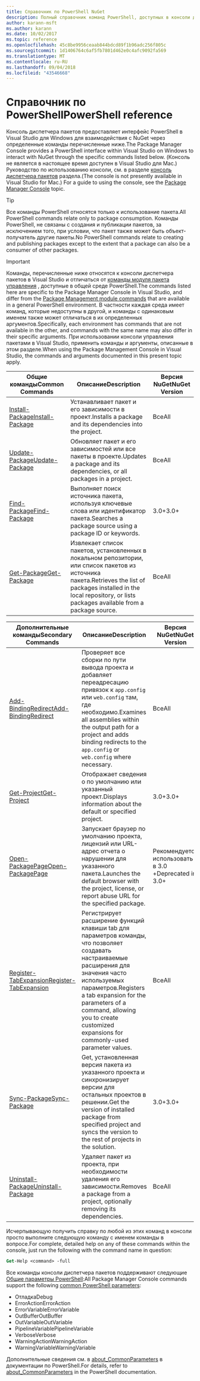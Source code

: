 ```yaml
---
title: Справочник по PowerShell NuGet
description: Полный справочник команд PowerShell, доступных в консоли диспетчера пакетов NuGet в Visual Studio.
author: karann-msft
ms.author: karann
ms.date: 10/02/2017
ms.topic: reference
ms.openlocfilehash: 45c8be9956ceaab844bdcd89f1b96adc256f805c
ms.sourcegitcommit: 1d1406764c6af5fb7801d462e0c4afc9092fa569
ms.translationtype: MT
ms.contentlocale: ru-RU
ms.lasthandoff: 09/04/2018
ms.locfileid: "43546668"
---
```

# <a name="powershell-reference"></a><span data-ttu-id="6ea49-103">Справочник по PowerShell</span><span class="sxs-lookup"><span data-stu-id="6ea49-103">PowerShell reference</span></span>

<span data-ttu-id="6ea49-104">Консоль диспетчера пакетов предоставляет интерфейс PowerShell в Visual Studio для Windows для взаимодействия с NuGet через определенные команды перечисленные ниже.</span><span class="sxs-lookup"><span data-stu-id="6ea49-104">The Package Manager Console provides a PowerShell interface within Visual Studio on Windows to interact with NuGet through the specific commands listed below.</span></span> <span data-ttu-id="6ea49-105">(Консоль не является в настоящее время доступен в Visual Studio для Mac.) Руководство по использованию консоли, см. в разделе [консоль диспетчера пакетов](../tools/package-manager-console.md) раздела.</span><span class="sxs-lookup"><span data-stu-id="6ea49-105">(The console is not presently available in Visual Studio for Mac.) For a guide to using the console, see the [Package Manager Console](../tools/package-manager-console.md) topic.</span></span>

> [!Tip]
> <span data-ttu-id="6ea49-106">Все команды PowerShell относятся только к использование пакета.</span><span class="sxs-lookup"><span data-stu-id="6ea49-106">All PowerShell commands relate only to package consumption.</span></span> <span data-ttu-id="6ea49-107">Команды PowerShell, не связаны с создания и публикации пакетов, за исключением того, при условии, что пакет также может быть объект-получатель другие пакеты.</span><span class="sxs-lookup"><span data-stu-id="6ea49-107">No PowerShell commands relate to creating and publishing packages except to the extent that a package can also be a consumer of other packages.</span></span>

> [!Important]
> <span data-ttu-id="6ea49-108">Команды, перечисленные ниже относятся к консоли диспетчера пакетов в Visual Studio и отличаться от [команды модуля пакета управления](/powershell/module/packagemanagement/?view=powershell-6) , доступные в общей среде PowerShell.</span><span class="sxs-lookup"><span data-stu-id="6ea49-108">The commands listed here are specific to the Package Manager Console in Visual Studio, and differ from the [Package Management module commands](/powershell/module/packagemanagement/?view=powershell-6) that are available in a general PowerShell environment.</span></span> <span data-ttu-id="6ea49-109">В частности каждая среда имеет команд, которые недоступны в другой, и команды с одинаковым именем также может отличаться в их определенных аргументов.</span><span class="sxs-lookup"><span data-stu-id="6ea49-109">Specifically, each environment has commands that are not available in the other, and commands with the same name may also differ in their specific arguments.</span></span> <span data-ttu-id="6ea49-110">При использовании консоли управления пакетами в Visual Studio, применить команды и аргументы, описанные в этом разделе.</span><span class="sxs-lookup"><span data-stu-id="6ea49-110">When using the Package Management Console in Visual Studio, the commands and arguments documented in this present topic apply.</span></span>

| <span data-ttu-id="6ea49-111">Общие команды</span><span class="sxs-lookup"><span data-stu-id="6ea49-111">Common Commands</span></span> | <span data-ttu-id="6ea49-112">Описание</span><span class="sxs-lookup"><span data-stu-id="6ea49-112">Description</span></span> | <span data-ttu-id="6ea49-113">Версия NuGet</span><span class="sxs-lookup"><span data-stu-id="6ea49-113">NuGet Version</span></span> |
| --- | --- | --- |
| [<span data-ttu-id="6ea49-114">Install-Package</span><span class="sxs-lookup"><span data-stu-id="6ea49-114">Install-Package</span></span>](ps-ref-install-package.md) | <span data-ttu-id="6ea49-115">Устанавливает пакет и его зависимости в проект.</span><span class="sxs-lookup"><span data-stu-id="6ea49-115">Installs a package and its dependencies into the project.</span></span> | <span data-ttu-id="6ea49-116">Все</span><span class="sxs-lookup"><span data-stu-id="6ea49-116">All</span></span> |
| [<span data-ttu-id="6ea49-117">Update-Package</span><span class="sxs-lookup"><span data-stu-id="6ea49-117">Update-Package</span></span>](ps-ref-update-package.md) | <span data-ttu-id="6ea49-118">Обновляет пакет и его зависимостей или все пакеты в проекте.</span><span class="sxs-lookup"><span data-stu-id="6ea49-118">Updates a package and its dependencies, or all packages in a project.</span></span> | <span data-ttu-id="6ea49-119">Все</span><span class="sxs-lookup"><span data-stu-id="6ea49-119">All</span></span> |
| [<span data-ttu-id="6ea49-120">Find-Package</span><span class="sxs-lookup"><span data-stu-id="6ea49-120">Find-Package</span></span>](ps-ref-find-package.md) | <span data-ttu-id="6ea49-121">Выполняет поиск источника пакета, используя ключевые слова или идентификатор пакета.</span><span class="sxs-lookup"><span data-stu-id="6ea49-121">Searches a package source using a package ID or keywords.</span></span> | <span data-ttu-id="6ea49-122">3.0+</span><span class="sxs-lookup"><span data-stu-id="6ea49-122">3.0+</span></span> |
| [<span data-ttu-id="6ea49-123">Get-Package</span><span class="sxs-lookup"><span data-stu-id="6ea49-123">Get-Package</span></span>](ps-ref-get-package.md) | <span data-ttu-id="6ea49-124">Извлекает список пакетов, установленных в локальном репозитории, или список пакетов из источника пакета.</span><span class="sxs-lookup"><span data-stu-id="6ea49-124">Retrieves the list of packages installed in the local repository, or lists packages available from a package source.</span></span> | <span data-ttu-id="6ea49-125">Все</span><span class="sxs-lookup"><span data-stu-id="6ea49-125">All</span></span> |

| <span data-ttu-id="6ea49-126">Дополнительные команды</span><span class="sxs-lookup"><span data-stu-id="6ea49-126">Secondary Commands</span></span> | <span data-ttu-id="6ea49-127">Описание</span><span class="sxs-lookup"><span data-stu-id="6ea49-127">Description</span></span> | <span data-ttu-id="6ea49-128">Версия NuGet</span><span class="sxs-lookup"><span data-stu-id="6ea49-128">NuGet Version</span></span> |
| --- | --- | --- |
| [<span data-ttu-id="6ea49-129">Add-BindingRedirect</span><span class="sxs-lookup"><span data-stu-id="6ea49-129">Add-BindingRedirect</span></span>](ps-ref-add-bindingredirect.md) | <span data-ttu-id="6ea49-130">Проверяет все сборки по пути вывода проекта и добавляет переадресацию привязок к `app.config` или `web.config` там, где необходимо.</span><span class="sxs-lookup"><span data-stu-id="6ea49-130">Examines all assemblies within the output path for a project and adds binding redirects to the `app.config` or `web.config` where necessary.</span></span> | <span data-ttu-id="6ea49-131">Все</span><span class="sxs-lookup"><span data-stu-id="6ea49-131">All</span></span> |
| [<span data-ttu-id="6ea49-132">Get-Project</span><span class="sxs-lookup"><span data-stu-id="6ea49-132">Get-Project</span></span>](ps-ref-get-project.md) | <span data-ttu-id="6ea49-133">Отображает сведения о по умолчанию или указанный проект.</span><span class="sxs-lookup"><span data-stu-id="6ea49-133">Displays information about the default or specified project.</span></span> | <span data-ttu-id="6ea49-134">3.0+</span><span class="sxs-lookup"><span data-stu-id="6ea49-134">3.0+</span></span> |
| [<span data-ttu-id="6ea49-135">Open-PackagePage</span><span class="sxs-lookup"><span data-stu-id="6ea49-135">Open-PackagePage</span></span>](ps-ref-open-packagepage.md) | <span data-ttu-id="6ea49-136">Запускает браузер по умолчанию проекта, лицензий или URL-адрес отчета о нарушении для указанного пакета.</span><span class="sxs-lookup"><span data-stu-id="6ea49-136">Launches the default browser with the project, license, or report abuse URL for the specified package.</span></span> | <span data-ttu-id="6ea49-137">Рекомендуется использовать в 3.0 +</span><span class="sxs-lookup"><span data-stu-id="6ea49-137">Deprecated in 3.0+</span></span> |
| [<span data-ttu-id="6ea49-138">Register-TabExpansion</span><span class="sxs-lookup"><span data-stu-id="6ea49-138">Register-TabExpansion</span></span>](ps-ref-register-tabexpansion.md) | <span data-ttu-id="6ea49-139">Регистрирует расширение функций клавиши tab для параметров команды, что позволяет создавать настраиваемые расширения для значения часто используемых параметров.</span><span class="sxs-lookup"><span data-stu-id="6ea49-139">Registers a tab expansion for the parameters of a command, allowing you to create customized expansions for commonly-used parameter values.</span></span> | <span data-ttu-id="6ea49-140">Все</span><span class="sxs-lookup"><span data-stu-id="6ea49-140">All</span></span> |
| [<span data-ttu-id="6ea49-141">Sync-Package</span><span class="sxs-lookup"><span data-stu-id="6ea49-141">Sync-Package</span></span>](ps-ref-sync-package.md) | <span data-ttu-id="6ea49-142">Get, установленная версия пакета из указанного проекта и синхронизирует версии для остальных проектов в решении.</span><span class="sxs-lookup"><span data-stu-id="6ea49-142">Get the version of installed package from specified project and syncs the version to the rest of projects in the solution.</span></span> | <span data-ttu-id="6ea49-143">3.0+</span><span class="sxs-lookup"><span data-stu-id="6ea49-143">3.0+</span></span> |
| [<span data-ttu-id="6ea49-144">Uninstall-Package</span><span class="sxs-lookup"><span data-stu-id="6ea49-144">Uninstall-Package</span></span>](ps-ref-uninstall-package.md) | <span data-ttu-id="6ea49-145">Удаляет пакет из проекта, при необходимости удаления его зависимости.</span><span class="sxs-lookup"><span data-stu-id="6ea49-145">Removes a package from a project, optionally removing its dependencies.</span></span> | <span data-ttu-id="6ea49-146">Все</span><span class="sxs-lookup"><span data-stu-id="6ea49-146">All</span></span> |

<span data-ttu-id="6ea49-147">Исчерпывающую получить справку по любой из этих команд в консоли просто выполните следующую команду с именем команды в вопросе.</span><span class="sxs-lookup"><span data-stu-id="6ea49-147">For complete, detailed help on any of these commands within the console, just run the following with the command name in question:</span></span>

```ps
Get-Help <command> -full
```

<span data-ttu-id="6ea49-148">Все команды консоли диспетчера пакетов поддерживают следующие [Общие параметры PowerShell](http://go.microsoft.com/fwlink/?LinkID=113216):</span><span class="sxs-lookup"><span data-stu-id="6ea49-148">All Package Manager Console commands support the following [common PowerShell parameters](http://go.microsoft.com/fwlink/?LinkID=113216):</span></span>

- <span data-ttu-id="6ea49-149">Отладка</span><span class="sxs-lookup"><span data-stu-id="6ea49-149">Debug</span></span>
- <span data-ttu-id="6ea49-150">ErrorAction</span><span class="sxs-lookup"><span data-stu-id="6ea49-150">ErrorAction</span></span>
- <span data-ttu-id="6ea49-151">ErrorVariable</span><span class="sxs-lookup"><span data-stu-id="6ea49-151">ErrorVariable</span></span>
- <span data-ttu-id="6ea49-152">OutBuffer</span><span class="sxs-lookup"><span data-stu-id="6ea49-152">OutBuffer</span></span>
- <span data-ttu-id="6ea49-153">OutVariable</span><span class="sxs-lookup"><span data-stu-id="6ea49-153">OutVariable</span></span>
- <span data-ttu-id="6ea49-154">PipelineVariable</span><span class="sxs-lookup"><span data-stu-id="6ea49-154">PipelineVariable</span></span>
- <span data-ttu-id="6ea49-155">Verbose</span><span class="sxs-lookup"><span data-stu-id="6ea49-155">Verbose</span></span>
- <span data-ttu-id="6ea49-156">WarningAction</span><span class="sxs-lookup"><span data-stu-id="6ea49-156">WarningAction</span></span>
- <span data-ttu-id="6ea49-157">WarningVariable</span><span class="sxs-lookup"><span data-stu-id="6ea49-157">WarningVariable</span></span>

<span data-ttu-id="6ea49-158">Дополнительные сведения см. в [about_CommonParameters](http://go.microsoft.com/fwlink/?LinkID=113216) в документации по PowerShell.</span><span class="sxs-lookup"><span data-stu-id="6ea49-158">For details, refer to [about_CommonParameters](http://go.microsoft.com/fwlink/?LinkID=113216) in the PowerShell documentation.</span></span>
